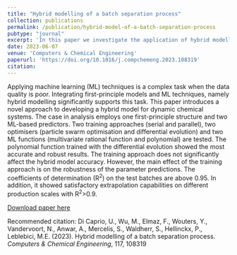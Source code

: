 ```yaml
---
title: "Hybrid modelling of a batch separation process"
collection: publications
permalink: /publication/hybrid-model-of-a-batch-separation-process
pubtype: "journal"
excerpt: 'In this paper we investigate the application of hybrid modelling technique to predict the solvent switch process behaviour.'
date: 2023-06-07
venue: 'Computers & Chemical Engineering'
paperurl: 'https://doi.org/10.1016/j.compchemeng.2023.108319'
citation: 
---
```

Applying machine learning (ML) techniques is a complex task when the data quality is poor. Integrating first-principle models and ML techniques, namely hybrid modelling significantly supports this task. This paper introduces a novel approach to developing a hybrid model for dynamic chemical systems. The case in analysis employs one first-principle structure and two ML-based predictors. Two training approaches (serial and parallel), two optimisers (particle swarm optimisation and differential evolution) and two ML functions (multivariate rational function and polynomial) are tested. The polynomial function trained with the differential evolution showed the most accurate and robust results. The training approach does not significantly affect the hybrid model accuracy. However, the main effect of the training approach is on the robustness of the parameter predictions. The coefficients of determination (R<sup>2</sup>) on the test batches are above 0.95. In addition, it showed satisfactory extrapolation capabilities on different production scales with R<sup>2</sup>>0.9.

[Download paper here](https://doi.org/10.1016/j.compchemeng.2023.108319)

Recommended citation: Di Caprio, U., Wu, M., Elmaz, F., Wouters, Y., Vandervoort, N., Anwar, A., Mercelis, S., Waldherr, S., Hellinckx, P., Leblebici, M.E. (2023). Hybrid modelling of a batch separation process. <i>Computers & Chemical Engineering</i>, 117, 108319